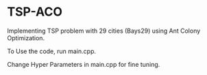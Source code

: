 # TSP-ACO
Implementing TSP problem with 29 cities (Bays29) using Ant Colony Optimization.

To Use the code, run main.cpp.

Change Hyper Parameters in main.cpp for fine tuning.
